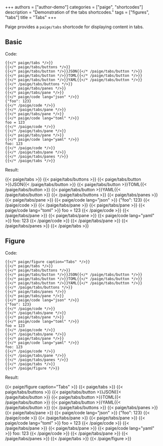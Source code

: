 +++
authors = ["author-demo"]
categories = ["paige", "shortcodes"]
description = "Demonstration of the tabs shortcodes."
tags = ["figures", "tabs"]
title = "Tabs"
+++

Paige provides a `paige/tabs` shortcode for displaying content in tabs.

<!--more-->

## Basic

Code:

```go-html-template
{{</* paige/tabs */>}}
{{</* paige/tabs/buttons */>}}
{{</* paige/tabs/button */>}}JSON{{</* /paige/tabs/button */>}}
{{</* paige/tabs/button */>}}TOML{{</* /paige/tabs/button */>}}
{{</* paige/tabs/button */>}}YAML{{</* /paige/tabs/button */>}}
{{</* /paige/tabs/buttons */>}}
{{</* paige/tabs/panes */>}}
{{</* paige/tabs/pane */>}}
{{</* paige/code lang="json" */>}}
{"foo": 123}
{{</* /paige/code */>}}
{{</* /paige/tabs/pane */>}}
{{</* paige/tabs/pane */>}}
{{</* paige/code lang="toml" */>}}
foo = 123
{{</* /paige/code */>}}
{{</* /paige/tabs/pane */>}}
{{</* paige/tabs/pane */>}}
{{</* paige/code lang="yaml" */>}}
foo: 123
{{</* /paige/code */>}}
{{</* /paige/tabs/pane */>}}
{{</* /paige/tabs/panes */>}}
{{</* /paige/tabs */>}}
```

Result:

{{< paige/tabs >}}
{{< paige/tabs/buttons >}}
{{< paige/tabs/button >}}JSON{{< /paige/tabs/button >}}
{{< paige/tabs/button >}}TOML{{< /paige/tabs/button >}}
{{< paige/tabs/button >}}YAML{{< /paige/tabs/button >}}
{{< /paige/tabs/buttons >}}
{{< paige/tabs/panes >}}
{{< paige/tabs/pane >}}
{{< paige/code lang="json" >}}
{"foo": 123}
{{< /paige/code >}}
{{< /paige/tabs/pane >}}
{{< paige/tabs/pane >}}
{{< paige/code lang="toml" >}}
foo = 123
{{< /paige/code >}}
{{< /paige/tabs/pane >}}
{{< paige/tabs/pane >}}
{{< paige/code lang="yaml" >}}
foo: 123
{{< /paige/code >}}
{{< /paige/tabs/pane >}}
{{< /paige/tabs/panes >}}
{{< /paige/tabs >}}

## Figure

Code:

```go-html-template
{{</* paige/figure caption="Tabs" */>}}
{{</* paige/tabs */>}}
{{</* paige/tabs/buttons */>}}
{{</* paige/tabs/button */>}}JSON{{</* /paige/tabs/button */>}}
{{</* paige/tabs/button */>}}TOML{{</* /paige/tabs/button */>}}
{{</* paige/tabs/button */>}}YAML{{</* /paige/tabs/button */>}}
{{</* /paige/tabs/buttons */>}}
{{</* paige/tabs/panes */>}}
{{</* paige/tabs/pane */>}}
{{</* paige/code lang="json" */>}}
{"foo": 123}
{{</* /paige/code */>}}
{{</* /paige/tabs/pane */>}}
{{</* paige/tabs/pane */>}}
{{</* paige/code lang="toml" */>}}
foo = 123
{{</* /paige/code */>}}
{{</* /paige/tabs/pane */>}}
{{</* paige/tabs/pane */>}}
{{</* paige/code lang="yaml" */>}}
foo: 123
{{</* /paige/code */>}}
{{</* /paige/tabs/pane */>}}
{{</* /paige/tabs/panes */>}}
{{</* /paige/tabs */>}}
{{</* /paige/figure */>}}
```

Result:

{{< paige/figure caption="Tabs" >}}
{{< paige/tabs >}}
{{< paige/tabs/buttons >}}
{{< paige/tabs/button >}}JSON{{< /paige/tabs/button >}}
{{< paige/tabs/button >}}TOML{{< /paige/tabs/button >}}
{{< paige/tabs/button >}}YAML{{< /paige/tabs/button >}}
{{< /paige/tabs/buttons >}}
{{< paige/tabs/panes >}}
{{< paige/tabs/pane >}}
{{< paige/code lang="json" >}}
{"foo": 123}
{{< /paige/code >}}
{{< /paige/tabs/pane >}}
{{< paige/tabs/pane >}}
{{< paige/code lang="toml" >}}
foo = 123
{{< /paige/code >}}
{{< /paige/tabs/pane >}}
{{< paige/tabs/pane >}}
{{< paige/code lang="yaml" >}}
foo: 123
{{< /paige/code >}}
{{< /paige/tabs/pane >}}
{{< /paige/tabs/panes >}}
{{< /paige/tabs >}}
{{< /paige/figure >}}
